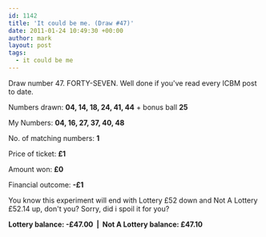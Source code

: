 ```yaml
---
id: 1142
title: 'It could be me. (Draw #47)'
date: 2011-01-24 10:49:30 +00:00
author: mark
layout: post
tags:
  - it could be me
---
```

Draw number 47. FORTY-SEVEN. Well done if you've read every ICBM post to date.

Numbers drawn: **04, 14, 18, 24, 41, 44** + bonus ball **25**

My Numbers: **04, 16, 27, 37, 40, 48**

No. of matching numbers: **1**

Price of ticket: **£1**

Amount won: **£0**

Financial outcome: **-£1**

You know this experiment will end with Lottery £52 down and Not A Lottery £52.14 up, don't you? Sorry, did i spoil it for you?

**Lottery balance: -£47.00  |  Not A Lottery balance: £47.10**

